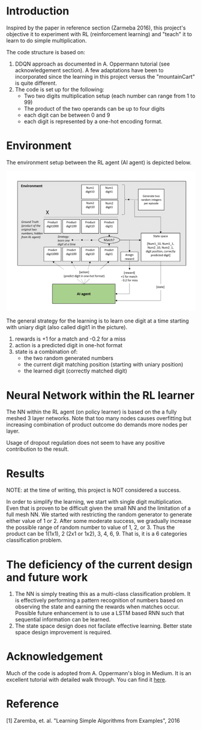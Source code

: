 # Introduction 

Inspired by the paper in reference section (Zarmeba 2016), this project's objective it to experiment with RL (reinforcement learning) and "teach" it to learn to do simple multiplication. 

The code structure is based on:
1. DDQN approach as documented in A. Oppermann tutorial (see acknowledgement section).  A few adaptations have been to incorporated since the learning in this project versus the "mountainCart" is quite different. 
2. The code is set up for the following:
   - Two two digits multiplication setup (each number can range from 1 to 99)
   - The product of the two operands can be up to four digits
   - each digit can be between 0 and 9
   - each digit is represented by a one-hot encoding format.

# Environment 

The environment setup between the RL agent (AI agent) is depicted below. 

![pics](https://github.com/dennylslee/Multiplication-deepRL/blob/master/Multiplication-game-env-setup.png)

The general strategy for the learning is to learn one digit at a time starting with uniary digit (also called digit1 in the picture). 

1. rewards is +1 for a match and -0.2 for a miss
2. action is a predicted digit in one-hot format
3. state is a combination of:
   - the two random generated numbers
   - the current digit matching position (starting with uniary position)
   - the learned digit (correctly matched digit)

# Neural Network within the RL learner

The NN within the RL agent (on policy learner) is based on the a fully meshed 3 layer networks.  Note that too many nodes causes overfitting but increasing combination of product outcome do demands more nodes per layer. 

Usage of dropout regulation does not seem to have any positive contribution to the result.

# Results

NOTE: at the time of writing, this project is NOT considered a success. 

In order to simplify the learning, we start with single digit multiplication.  Even that is proven to be difficult given the small NN and the limitation of a full mesh NN. We started with restricting the random generator to generate either value of 1 or 2.  After some moderate success, we gradually increase the possible range of random number to value of 1, 2, or 3. Thus the product can be 1(1x1), 2 (2x1 or 1x2), 3, 4, 6, 9.  That is, it is a 6 categories classification problem. 


# The deficiency of the current design and future work

1. The NN is simply treating this as a multi-class classification problem.  It is effectively performing a pattern recognition of numbers based on observing the state and earning the rewards when matches occur.  Possible future enhancement is to use a LSTM based RNN such that sequential information can be learned. 
2. The state space design does not facilate effective learning. Better state space design improvement is required. 

# Acknowledgement 

Much of the code is adopted from A. Oppermann's blog in Medium. It is an excellent tutorial with detailed walk through. You can find it [here](https://towardsdatascience.com/self-learning-ai-agents-part-ii-deep-q-learning-b5ac60c3f47).


# Reference

[1] Zaremba, et. al. "Learning Simple Algorithms from Examples", 2016